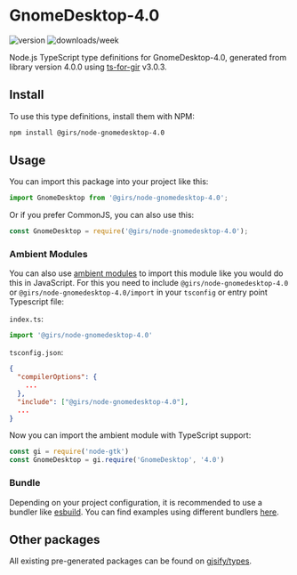 
# GnomeDesktop-4.0

![version](https://img.shields.io/npm/v/@girs/node-gnomedesktop-4.0)
![downloads/week](https://img.shields.io/npm/dw/@girs/node-gnomedesktop-4.0)


Node.js TypeScript type definitions for GnomeDesktop-4.0, generated from library version 4.0.0 using [ts-for-gir](https://github.com/gjsify/ts-for-gir) v3.0.3.


## Install

To use this type definitions, install them with NPM:
```bash
npm install @girs/node-gnomedesktop-4.0
```

## Usage

You can import this package into your project like this:
```ts
import GnomeDesktop from '@girs/node-gnomedesktop-4.0';
```

Or if you prefer CommonJS, you can also use this:
```ts
const GnomeDesktop = require('@girs/node-gnomedesktop-4.0');
```

### Ambient Modules

You can also use [ambient modules](https://github.com/gjsify/ts-for-gir/tree/main/packages/cli#ambient-modules) to import this module like you would do this in JavaScript.
For this you need to include `@girs/node-gnomedesktop-4.0` or `@girs/node-gnomedesktop-4.0/import` in your `tsconfig` or entry point Typescript file:

`index.ts`:
```ts
import '@girs/node-gnomedesktop-4.0'
```

`tsconfig.json`:
```json
{
  "compilerOptions": {
    ...
  },
  "include": ["@girs/node-gnomedesktop-4.0"],
  ...
}
```

Now you can import the ambient module with TypeScript support: 

```ts
const gi = require('node-gtk')
const GnomeDesktop = gi.require('GnomeDesktop', '4.0')
```


### Bundle

Depending on your project configuration, it is recommended to use a bundler like [esbuild](https://esbuild.github.io/). You can find examples using different bundlers [here](https://github.com/gjsify/ts-for-gir/tree/main/examples).

## Other packages

All existing pre-generated packages can be found on [gjsify/types](https://github.com/gjsify/types).

